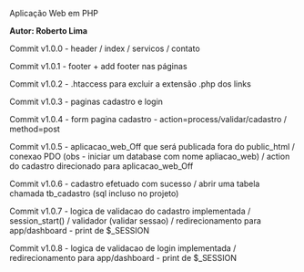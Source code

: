 Aplicação Web em PHP

**Autor: Roberto Lima**

Commit v1.0.0 - header / index / servicos / contato

Commit v1.0.1 - footer + add footer nas páginas

Commit v1.0.2 - .htaccess para excluir a extensão .php dos links

Commit v1.0.3 - paginas cadastro e  login

Commit v1.0.4 - form pagina cadastro - action=process/validar/cadastro / method=post

Commit v1.0.5 - aplicacao_web_Off que será publicada fora do public_html / conexao PDO (obs - iniciar um database com nome apliacao_web) / action do cadastro direcionado para aplicacao_web_Off

Commit v1.0.6 - cadastro efetuado com sucesso / abrir uma tabela chamada tb_cadastro (sql incluso no projeto) 

Commit v1.0.7 - logica de validacao do cadastro implementada / session_start() / validador (validar sessao) / redirecionamento para app/dashboard - print de $_SESSION

Commit v1.0.8 - logica de validacao de login implementada / redirecionamento para app/dashboard - print de $_SESSION
